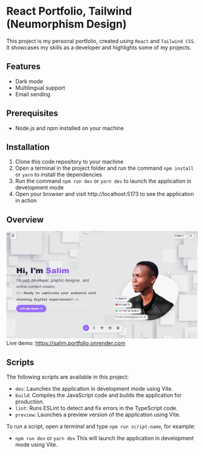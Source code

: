 # React Portfolio, Tailwind (Neumorphism Design)

This project is my personal portfolio, created using `React` and `Tailwind CSS`. It showcases my skills as a developer and highlights some of my projects.

## Features

- Dark mode
- Multilingual support
- Email sending

## Prerequisites

- Node.js and npm installed on your machine

## Installation

1. Clone this code repository to your machine
2. Open a terminal in the project folder and run the command `npm install` or `yarn` to install the dependencies
3. Run the command `npm run dev` or `yarn dev` to launch the application in development mode
4. Open your browser and visit http://localhost:5173 to see the application in action

## Overview

![Capture d'écran de l'application](./public/img-link-preview.jpg)
Live demo: https://salim.portfolio.onrender.com

## Scripts

The following scripts are available in this project:

- `dev`: Launches the application in development mode using Vite.
- `build`: Compiles the JavaScript code and builds the application for production.
- `lint`: Runs ESLint to detect and fix errors in the TypeScript code.
- `preview`: Launches a preview version of the application using Vite.

To run a script, open a terminal and type `npm run script-name`, for example:

- `npm run dev` or `yarn dev` This will launch the application in development mode using Vite.
